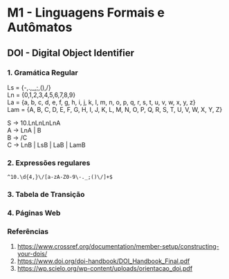 # M1 - Linguagens Formais e Autômatos

## DOI - Digital Object Identifier

### 1. Gramática Regular
Ls = {-,.,_,;,(),/} <br>
Ln = {0,1,2,3,4,5,6,7,8,9} <br>
La = {a, b, c, d, e, f, g, h, i, j, k, l, m, n, o, p, q, r, s, t, u, v, w, x, y, z} <br>
Lam = {A, B, C, D, E, F, G, H, I, J, K, L, M, N, O, P, Q, R, S, T, U, V, W, X, Y, Z} <br>

S -> 10.LnLnLnLnA<br>
A -> LnA | B <br>
B -> /C <br>
C -> LnB | LsB | LaB | LamB <br>

### 2. Expressões regulares
``` ^10.\d{4,}\/[a-zA-Z0-9\-._;()\/]+$ ```

### 3. Tabela de Transição

### 4. Páginas Web  

### 

### Referências
1. https://www.crossref.org/documentation/member-setup/constructing-your-dois/
2. https://www.doi.org/doi-handbook/DOI_Handbook_Final.pdf
3. https://wp.scielo.org/wp-content/uploads/orientacao_doi.pdf
